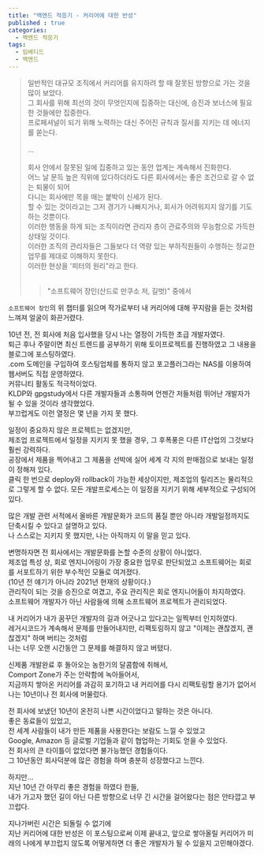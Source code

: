 ```yaml
---
title: "백엔드 적응기 - 커리어에 대한 반성"
published : true
categories:
  - 백엔드 적응기
tags:
  - 임베디드
  - 백엔드
---
```


> 일반적인 대규모 조직에서 커리어를 유지하려 할 때 잘못된 방향으로 가는 것을 많이 보았다.  
그 회사를 위해 최선의 것이 무엇인지에 집중하는 대신에, 승진과 보너스에 필요한 것들에만 집중한다.  
프로페셔널이 되기 위해 노력하는 대신 주어진 규칙과 질서를 지키는 데 에너지를 쏟는다.  
<br/>...  <br/><br/>
회사 안에서 잘못된 일에 집중하고 있는 동안 업계는 계속해서 진화한다.  
어느 날 문득 높은 직위에 있다하더라도 다른 회사에서는 좋은 조건으로 갈 수 없는 퇴물이 되어  
다니는 회사에만 목을 매는 붙박이 신세가 된다.  
할 수 있는 것이라고는 그저 경기가 나빠지거나, 회사가 어려워지지 않기를 기도하는 것뿐이다.  
이러한 행동을 하게 되는 조직이라면 관리자 층이 관료주의와 무능함으로 가득한 상태일 것이다.  
이러한 조직의 관리자들은 그들보다 더 역량 있는 부하직원들이 수행하는 정교한 업무를 제대로 이해하지 못한다.  
이러한 현상을 '피터의 원리"라고 한다.  
><br/>  
>  
>> "소프트웨어 장인(산드로 만쿠소 저, 길벗)" 중에서

`소프트웨어 장인`의 위 챕터를 읽으며 작가로부터 내 커리어에 대해 꾸지람을 듣는 것처럼 느껴져 얼굴이 화끈거렸다.  

10년 전, 전 회사에 처음 입사했을 당시 나는 열정이 가득한 초급 개발자였다.  
퇴근 후나 주말이면 최신 트렌드를 공부하기 위해 토이프로젝트를 진행하였고 그 내용을 블로그에 포스팅하였다.  
.com 도메인을 구입하여 호스팅업체를 통하지 않고 포고플러그라는 NAS를 이용하여 웹서버도 직접 운영하였다.  
커뮤니티 활동도 적극적이었다.  
KLDP와 gpgstudy에서 다른 개발자들과 소통하며 언젠간 저들처럼 뛰어난 개발자가 될 수 있을 것이라 생각했었다.  
부끄럽게도 이런 열정은 몇 년을 가지 못 했다.  

일정이 중요하지 않은 프로젝트는 없겠지만,  
제조업 프로젝트에서 일정을 지키지 못 했을 경우, 그 후폭풍은 다른 IT산업의 그것보다 훨씬 강력하다.  
공장에서 제품을 찍어내고 그 제품을 선박에 실어 세계 각 지의 판매점으로 보내는 일정이 정해져 있다.  
클릭 한 번으로 deploy와 rollback이 가능한 세상이지만, 제조업의 릴리즈는 물리적으로 그렇게 할 수 없다.
모든 개발프로세스는 이 일정을 지키기 위해 세부적으로 구성되어 있다.  

많은 개발 관련 서적에서 올바른 개발문화가 코드의 품질 뿐만 아니라 개발일정까지도 단축시킬 수 있다고 설명하고 있다.  
나 스스로는 지키지 못 했지만, 나는 아직까지 이 말을 믿고 있다.  

변명하자면 전 회사에서는 개발문화를 논할 수준의 상황이 아니었다.  
제조업 특성 상, 회로 엔지니어링이 가장 중요한 업무로 판단되었고 소프트웨어는 회로를 서포트하기 위한 부수적인 모듈로 여겨졌다.  
(10년 전 얘기가 아니라 2021년 현재의 상황이다.)  
관리직이 되는 것을 승진으로 여겼고, 주요 관리직은 회로 엔지니어들이 차지하였다.  
소프트웨어 개발자가 아닌 사람들에 의해 소프트웨어 프로젝트가 관리되었다.  

내 커리어가 내가 꿈꾸던 개발자의 길과 어긋나고 있다고는 일찍부터 인지하였다.  
레거시코드가 계속해서 문제를 만들어내지만, 리팩토링하지 않고 "이제는 괜찮겠지, 괜찮겠지" 하며 버티는 것처럼  
나는 너무 오랜 시간동안 그 문제를 해결하지 않고 버텼다.

신제품 개발완료 후 돌아오는 농한기의 달콤함에 취해서,  
Comport Zone가 주는 안락함에 녹아들어서,  
지금까지 쌓아온 커리어를 과감히 포기하고 내 커리어를 다시 리팩토링할 용기가 없어서 나는 10년이나 전 회사에 머물렀다.  

전 회사에 보냈던 10년이 온전히 나쁜 시간이었다고 말하는 것은 아니다.  
좋은 동료들이 있었고,  
전 세계 사람들이 내가 만든 제품을 사용한다는 보람도 느낄 수 있었고  
Google, Amazon 등 글로벌 기업들과 같이 협업하는 기회도 얻을 수 있었다.  
전 회사의 큰 타이틀이 없었다면 불가능했던 경험들이다.  
그 10년동안 회사덕분에 많은 경험을 하며 충분히 성장했다고 느낀다.  

하지만...  
지난 10년 간 아무리 좋은 경험을 하였다 한들,  
내가 가고자 했던 길이 아닌 다른 방향으로 너무 긴 시간을 걸어왔다는 점은 안타깝고 부끄럽다.  

지나가버린 시간은 되돌릴 수 없기에  
지난 커리어에 대한 반성은 이 포스팅으로써 이제 끝내고,
앞으로 쌓아올릴 커리어가 미래의 나에게 부끄럽지 않도록 어떻게하면 더 좋은 개발자가 될 수 있을지 고민해야겠다.



